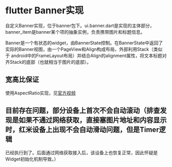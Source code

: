 # flutter Banner实现
自定义Banner实现，位于banner包下。ui.banner.dart是实现的主体部分，banner_item是banner某个项的抽象实例，负责携带图片和标题信息。

Banner是一个有状态的widget，由BannerState控制。在BannerState中返回了实际的Banner视图，由一个PageView和Align构成布局，外部利用Stack（类似于
android中的FrameLayout布局）并结合Align的alignment属性，将文本标题对齐Stack的底部（也就相当于图片的底部）。


## 宽高比保证
使用AspectRatio实现，见[官方视频](https://www.youtube.com/watch?v=XcnP3_mO_Ms)

## 目前存在问题，部分设备上首次不会自动滚动（排查发现是如果不通过网络获取，直接塞图片地址和内容显示时，红米设备上出现不会自动滑动问题，但是Timer逻辑
已经执行到了。后面通过网络获取接入后，该设备上也恢复正常，因此怀疑是Widget初始化机制导致。）